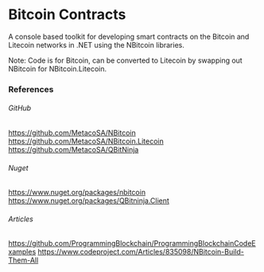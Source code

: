 ﻿# Bitcoin Contracts

A console based toolkit for developing smart contracts on the Bitcoin and Litecoin networks in .NET using the NBitcoin libraries.

Note: Code is for Bitcoin, can be converted to Litecoin by swapping out NBitcoin for NBitcoin.Litecoin.

### References

###### GitHub
https://github.com/MetacoSA/NBitcoin
https://github.com/MetacoSA/NBitcoin.Litecoin
https://github.com/MetacoSA/QBitNinja

###### Nuget
https://www.nuget.org/packages/nbitcoin
https://www.nuget.org/packages/QBitninja.Client

###### Articles
https://github.com/ProgrammingBlockchain/ProgrammingBlockchainCodeExamples
https://www.codeproject.com/Articles/835098/NBitcoin-Build-Them-All